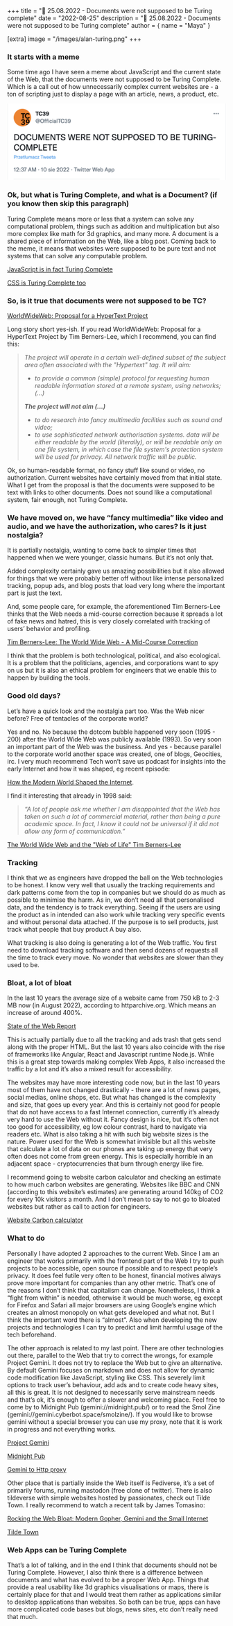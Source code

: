 +++
title = "💛 25.08.2022 - Documents were not supposed to be Turing complete"
date = "2022-08-25"
description = "💛 25.08.2022 - Documents were not supposed to be Turing complete"
author = { name = "Maya" }

[extra]
image = "/images/alan-turing.png"
+++

### It starts with a meme

Some time ago I have seen a meme about JavaScript and the current state of the Web, that the documents were not supposed to be Turing Complete. Which is a call out of how unnecessarily complex current websites are - a ton of scripting just to display a page with an article, news, a product, etc.

![js documents tweet](/images/js-documents-tc.png)

### Ok, but what is Turing Complete, and what is a Document? (if you know then skip this paragraph)

Turing Complete means more or less that a system can solve any computational problem, things such as addition and multiplication but also more complex like math for 3d graphics, and many more. A document is a shared piece of information on the Web, like a blog post. Coming back to the meme, it means that websites were supposed to be pure text and not systems that can solve any computable problem.

[JavaScript is in fact Turing Complete](https://www.freecodecamp.org/news/javascript-is-turing-complete-explained-41a34287d263/#:~:text=Now%20if%20you%20think%20about,That%27s%20it!)

[CSS is Turing Complete too](https://stackoverflow.com/questions/2497146/is-css-turing-complete)

### So, is it true that documents were not supposed to be TC?

[WorldWideWeb: Proposal for a HyperText Project](https://www.w3.org/Proposal.html)

Long story short yes-ish. If you read WorldWideWeb: Proposal for a HyperText Project by Tim Berners-Lee, which I recommend, you can find this:

> _The project will operate in a certain well-defined subset of the subject area often associated with the "Hypertext" tag. It will aim:_
>
> - _to provide a common (simple) protocol for requesting human readable information stored at a remote system, using networks; (…)_
>
> **_The project will not aim (…)_**
>
> - _to do research into fancy multimedia facilities such as sound and video;_
> - _to use sophisticated network authorisation systems. data will be either readable by the world (literally), or will be readable only on one file system, in which case the file system's protection system will be used for privacy. All network traffic will be public._

Ok, so human-readable format, no fancy stuff like sound or video, no authorization. Current websites have certainly moved from that initial state. What I get from the proposal is that the documents were supposed to be text with links to other documents. Does not sound like a computational system, fair enough, not Turing Complete.

### We have moved on, we have “fancy multimedia” like video and audio, and we have the authorization, who cares? Is it just nostalgia?

It is partially nostalgia, wanting to come back to simpler times that happened when we were younger, classic humans. But it’s not only that.

Added complexity certainly gave us amazing possibilities but it also allowed for things that we were probably better off without like intense personalized tracking, popup ads, and blog posts that load very long where the important part is just the text.

And, some people care, for example, the aforementioned Tim Berners-Lee thinks that the Web needs a mid-course correction because it spreads a lot of fake news and hatred, this is very closely correlated with tracking of users’ behavior and profiling.

[Tim Berners-Lee: The World Wide Web - A Mid-Course Correction](https://www.youtube.com/watch?v=zdyrjxa00DE)

I think that the problem is both technological, political, and also ecological. It is a problem that the politicians, agencies, and corporations want to spy on us but it is also an ethical problem for engineers that we enable this to happen by building the tools.

### **Good old days?**

Let’s have a quick look and the nostalgia part too. Was the Web nicer before? Free of tentacles of the corporate world?

Yes and no. No because the dotcom bubble happened very soon (1995 - 200) after the World Wide Web was publicly available (1993). So very soon an important part of the Web was the business. And yes - because parallel to the corporate world another space was created, one of blogs, Geocities, irc. I very much recommend Tech won’t save us podcast for insights into the early Internet and how it was shaped, eg recent episode:

[How the Modern World Shaped the Internet](https://open.spotify.com/episode/2XhXLQm7fv4twUGy1y5Ji5?si=8acdb4c174a94b41).

I find it interesting that already in 1998 said:

> _“A lot of people ask me whether I am disappointed that the Web has taken on such a lot of commercial material, rather than being a pure academic space. In fact, I know it could not be universal if it did not allow any form of communication.”_

[The World Wide Web and the "Web of Life" Tim Berners-Lee](https://www.w3.org/People/Berners-Lee/UU.html)

### Tracking

I think that we as engineers have dropped the ball on the Web technologies to be honest. I know very well that usually the tracking requirements and dark patterns come from the top in companies but we should do as much as possible to minimise the harm. As in, we don’t need all that personalised data, and the tendency is to track everything. Seeing if the users are using the product as in intended can also work while tracking very specific events and without personal data attached. If the purpose is to sell products, just track what people that buy product A buy also.

What tracking is also doing is generating a lot of the Web traffic. You first need to download tracking software and then send dozens of requests all the time to track every move. No wonder that websites are slower than they used to be.

### Bloat, a lot of bloat

In the last 10 years the average size of a website came from 750 kB to 2-3 MB now (in August 2022), according to httparchive.org. Which means an increase of around 400%.

[State of the Web Report](https://httparchive.org/reports/state-of-the-web)

This is actually partially due to all the tracking and ads trash that gets send along with the proper HTML. But the last 10 years also coincide with the rise of frameworks like Angular, React and Javascript runtime Node.js. While this is a great step towards making complex Web Apps, it also increased the traffic by a lot and it’s also a mixed result for accessibility.

The websites may have more interesting code now, but in the last 10 years most of them have not changed drastically - there are a lot of news pages, social medias, online shops, etc. But what has changed is the complexity and size, that goes up every year. And this is certainly not good for people that do not have access to a fast Internet connection, currently it’s already very hard to use the Web without it. Fancy design is nice, but it’s often not too good for accessibility, eg low colour contrast, hard to navigate via readers etc. What is also taking a hit with such big website sizes is the nature. Power used for the Web is somewhat invisible but all this website that calculate a lot of data on our phones are taking up energy that very often does not come from green energy. This is especially horrible in an adjacent space - cryptocurrencies that burn through energy like fire.

I recommend going to website carbon calculator and checking an estimate to how much carbon websites are generating. Websites like BBC and CNN (according to this website’s estimates) are generating around 140kg of CO2 for every 10k visitors a month. And I don’t mean to say to not go to bloated websites but rather as call to action for engineers.

[Website Carbon calculator](https://www.websitecarbon.com/)

### What to do

Personally I have adopted 2 approaches to the current Web. Since I am an engineer that works primarily with the frontend part of the Web I try to push projects to be accessible, open source if possible and to respect people’s privacy. It does feel futile very often to be honest, financial motives always prove more important for companies than any other metric. That’s one of the reasons I don’t think that capitalism can change. Nonetheless, I think a “fight from within” is needed, otherwise it would be much worse, eg except for Firefox and Safari all major browsers are using Google’s engine which creates an almost monopoly on what gets developed and what not. But I think the important word there is “almost”. Also when developing the new projects and technologies I can try to predict and limit harmful usage of the tech beforehand.

The other approach is related to my last point. There are other technologies out there, parallel to the Web that try to correct the wrongs, for example Project Gemini. It does not try to replace the Web but to give an alternative. By default Gemini focuses on markdown and does not allow for dynamic code modification like JavaScript, styling like CSS. This severely limit options to track user’s behaviour, add ads and to create code heavy sites, all this is great. It is not designed to necessarily serve mainstream needs and that’s ok, it’s enough to offer a slower and welcoming place. Feel free to come by to Midnight Pub (gemini://midnight.pub/) or to read the Smol Zine (gemini://gemini.cyberbot.space/smolzine/). If you would like to browse gemini without a special browser you can use my proxy, note that it is work in progress and not everything works.

[Project Gemini](https://gemini.circumlunar.space/)

[Midnight Pub](https://midnight.pub/)

[Gemini to Http proxy](https://github.com/mayakarabula/gemini-proxy)

Other place that is partially inside the Web itself is Fediverse, it’s a set of primarily forums, running mastodon (free clone of twitter). There is also tildeverse with simple websites hosted by passionates, check out Tilde Town. I really recommend to watch a recent talk by James Tomasino:

[Rocking the Web Bloat: Modern Gopher, Gemini and the Small Internet](https://www.youtube.com/watch?v=I2Q35uFCq8Q)

[Tilde Town](https://tilde.town/)

### Web Apps can be Turing Complete

That’s a lot of talking, and in the end I think that documents should not be Turing Complete. However, I also think there is a difference between documents and what has evolved to be a proper Web App. Things that provide a real usability like 3d graphics visualisations or maps, there is certainly place for that and I would treat them rather as applications similar to desktop applications than websites. So both can be true, apps can have more complicated code bases but blogs, news sites, etc don’t really need that much.